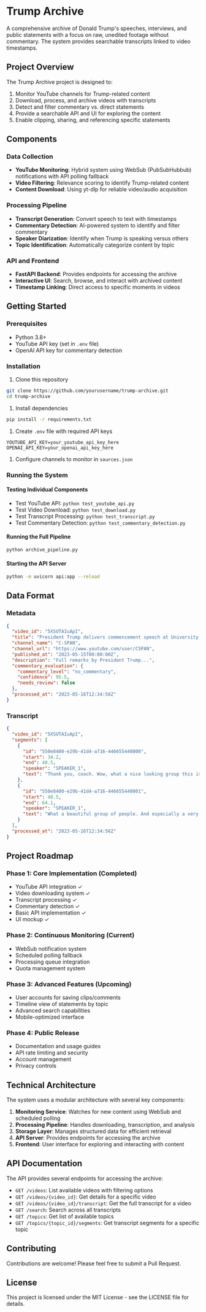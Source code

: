 # Trump Archive

A comprehensive archive of Donald Trump's speeches, interviews, and public statements with a focus on raw, unedited footage without commentary. The system provides searchable transcripts linked to video timestamps.

## Project Overview

The Trump Archive project is designed to:

1. Monitor YouTube channels for Trump-related content
2. Download, process, and archive videos with transcripts
3. Detect and filter commentary vs. direct statements
4. Provide a searchable API and UI for exploring the content
5. Enable clipping, sharing, and referencing specific statements

## Components

### Data Collection

- **YouTube Monitoring**: Hybrid system using WebSub (PubSubHubbub) notifications with API polling fallback
- **Video Filtering**: Relevance scoring to identify Trump-related content
- **Content Download**: Using yt-dlp for reliable video/audio acquisition

### Processing Pipeline

- **Transcript Generation**: Convert speech to text with timestamps
- **Commentary Detection**: AI-powered system to identify and filter commentary
- **Speaker Diarization**: Identify when Trump is speaking versus others
- **Topic Identification**: Automatically categorize content by topic

### API and Frontend

- **FastAPI Backend**: Provides endpoints for accessing the archive
- **Interactive UI**: Search, browse, and interact with archived content
- **Timestamp Linking**: Direct access to specific moments in videos

## Getting Started

### Prerequisites

- Python 3.8+
- YouTube API key (set in `.env` file)
- OpenAI API key for commentary detection

### Installation

1. Clone this repository

```bash
git clone https://github.com/yourusername/trump-archive.git
cd trump-archive
```

1. Install dependencies

```bash
pip install -r requirements.txt
```

1. Create `.env` file with required API keys

```env
YOUTUBE_API_KEY=your_youtube_api_key_here
OPENAI_API_KEY=your_openai_api_key_here
```

1. Configure channels to monitor in `sources.json`

### Running the System

#### Testing Individual Components

- Test YouTube API: `python test_youtube_api.py`
- Test Video Download: `python test_download.py`
- Test Transcript Processing: `python test_transcript.py`
- Test Commentary Detection: `python test_commentary_detection.py`

#### Running the Full Pipeline

```bash
python archive_pipeline.py
```

#### Starting the API Server

```bash
python -m uvicorn api:app --reload
```

## Data Format

### Metadata

```json
{
  "video_id": "5XSUTAIuApI",
  "title": "President Trump delivers commencement speech at University of Alabama",
  "channel_name": "C-SPAN",
  "channel_url": "https://www.youtube.com/user/CSPAN",
  "published_at": "2023-05-15T00:00:00Z",
  "description": "Full remarks by President Trump...",
  "commentary_evaluation": {
    "commentary_level": "no_commentary",
    "confidence": 95.5,
    "needs_review": false
  },
  "processed_at": "2023-05-16T12:34:56Z"
}
```

### Transcript

```json
{
  "video_id": "5XSUTAIuApI",
  "segments": [
    {
      "id": "550e8400-e29b-41d4-a716-446655440000",
      "start": 34.2,
      "end": 48.5,
      "speaker": "SPEAKER_1",
      "text": "Thank you, coach. Wow, what a nice looking group this is."
    },
    {
      "id": "550e8400-e29b-41d4-a716-446655440001",
      "start": 48.5,
      "end": 64.1,
      "speaker": "SPEAKER_1", 
      "text": "What a beautiful group of people. And especially a very big hello to the University of Alabama."
    }
  ],
  "processed_at": "2023-05-16T12:34:56Z"
}
```

## Project Roadmap

### Phase 1: Core Implementation (Completed)

- YouTube API integration ✓
- Video downloading system ✓
- Transcript processing ✓
- Commentary detection ✓
- Basic API implementation ✓
- UI mockup ✓

### Phase 2: Continuous Monitoring (Current)

- WebSub notification system
- Scheduled polling fallback
- Processing queue integration
- Quota management system

### Phase 3: Advanced Features (Upcoming)

- User accounts for saving clips/comments
- Timeline view of statements by topic
- Advanced search capabilities
- Mobile-optimized interface

### Phase 4: Public Release

- Documentation and usage guides
- API rate limiting and security
- Account management
- Privacy controls

## Technical Architecture

The system uses a modular architecture with several key components:

1. **Monitoring Service**: Watches for new content using WebSub and scheduled polling
2. **Processing Pipeline**: Handles downloading, transcription, and analysis
3. **Storage Layer**: Manages structured data for efficient retrieval
4. **API Server**: Provides endpoints for accessing the archive
5. **Frontend**: User interface for exploring and interacting with content

## API Documentation

The API provides several endpoints for accessing the archive:

- `GET /videos`: List available videos with filtering options
- `GET /videos/{video_id}`: Get details for a specific video
- `GET /videos/{video_id}/transcript`: Get the full transcript for a video
- `GET /search`: Search across all transcripts
- `GET /topics`: Get list of available topics
- `GET /topics/{topic_id}/segments`: Get transcript segments for a specific topic

## Contributing

Contributions are welcome! Please feel free to submit a Pull Request.

## License

This project is licensed under the MIT License - see the LICENSE file for details.
